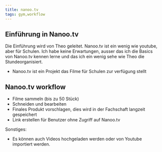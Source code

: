 ```yaml
---
title: nanoo.tv
tags: gym,workflow
---
```


## Einführung in Nanoo.tv

Die Einführung wird von Theo geleitet. Nanoo.tv ist ein wenig wie youtube, aber
für Schulen. Ich habe keine Erwartungen, ausser das ich die Basics von Nanoo.tv
kennen lerne und das ich ein wenig sehe wie Theo die Stundeorganisiert.

- Nanoo.tv ist ein Projekt das Filme für Schulen zur verfügung stellt

## Nanoo.tv workflow

- Filme sammeln (bis zu 50 Stück)
- Schneiden und bearbeiten
- Finales Produkt vorschlagen, dies wird in der Fachschaft langzeit gespeichert
- Link erstellen für Benutzer ohne Zugriff auf Nanoo.tv

Sonstiges:

- Es können auch Videos hochgeladen werden oder von Youtube importiert werden.
